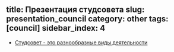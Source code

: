 title: Презентация студсовета
slug: presentation_council
category: other
tags: [council]
sidebar_index: 4
---

- [Студсовет - это разнообразные виды деятельности](/files/stud-prezent.pptx)

